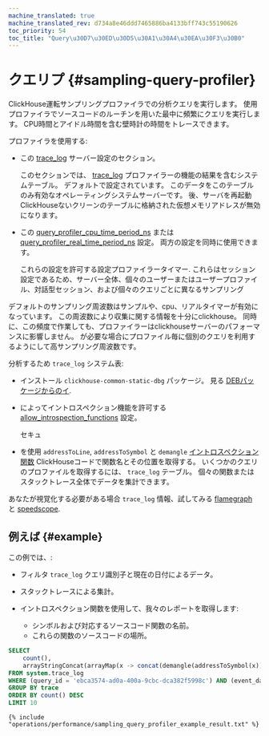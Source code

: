 ```yaml
---
machine_translated: true
machine_translated_rev: d734a8e46ddd7465886ba4133bff743c55190626
toc_priority: 54
toc_title: "Query\u30D7\u30ED\u30D5\u30A1\u30A4\u30EA\u30F3\u30B0"
---
```


# クエリプ {#sampling-query-profiler}

ClickHouse運転サンプリングプロファイラでの分析クエリを実行します。 使用プロファイラでソースコードのルーチンを用いた最中に頻繁にクエリを実行します。 CPU時間とアイドル時間を含む壁時計の時間をトレースできます。

プロファイラを使用する:

-   この [trace\_log](../server_configuration_parameters/settings.md#server_configuration_parameters-trace_log) サーバー設定のセクション。

    このセクションでは、 [trace\_log](../../operations/system_tables.md#system_tables-trace_log) プロファイラーの機能の結果を含むシステムテーブル。 デフォルトで設定されています。 このデータをこのテーブルのみ有効なオペレーティングシステムサーバーです。 後、サーバを再起動ClickHouseないクリーンのテーブルに格納された仮想メモリアドレスが無効になります。

-   この [query\_profiler\_cpu\_time\_period\_ns](../settings/settings.md#query_profiler_cpu_time_period_ns) または [query\_profiler\_real\_time\_period\_ns](../settings/settings.md#query_profiler_real_time_period_ns) 設定。 両方の設定を同時に使用できます。

    これらの設定を許可する設定プロファイラータイマー. これらはセッション設定であるため、サーバー全体、個々のユーザーまたはユーザープロファイル、対話型セッション、および個々のクエリごとに異なるサンプリング

デフォルトのサンプリング周波数はサンプルや、cpu、リアルタイマーが有効になっています。 この周波数により収集に関する情報を十分にclickhouse。 同時に、この頻度で作業しても、プロファイラーはclickhouseサーバーのパフォーマンスに影響しません。 が必要な場合にプロファイル毎に個別のクエリを利用するようにして高サンプリング周波数です。

分析するため `trace_log` システム表:

-   インストール `clickhouse-common-static-dbg` パッケージ。 見る [DEBパッケージからのイ](../../getting_started/install.md#install-from-deb-packages).

-   によってイントロスペクション機能を許可する [allow\_introspection\_functions](../settings/settings.md#settings-allow_introspection_functions) 設定。

    セキュ

-   を使用 `addressToLine`, `addressToSymbol` と `demangle` [イントロスペクション関数](../../sql_reference/functions/introspection.md) ClickHouseコードで関数名とその位置を取得する。 いくつかのクエリのプロファイルを取得するには、 `trace_log` テーブル。 個々の関数またはスタックトレース全体でデータを集計できます。

あなたが視覚化する必要がある場合 `trace_log` 情報、試してみる [flamegraph](../../interfaces/third-party/gui/#clickhouse-flamegraph) と [speedscope](https://github.com/laplab/clickhouse-speedscope).

## 例えば {#example}

この例では、:

-   フィルタ `trace_log` クエリ識別子と現在の日付によるデータ。

-   スタックトレースによる集計。

-   イントロスペクション関数を使用して、我々のレポートを取得します:

    -   シンボルおよび対応するソースコード関数の名前。
    -   これらの関数のソースコードの場所。

<!-- -->

``` sql
SELECT
    count(),
    arrayStringConcat(arrayMap(x -> concat(demangle(addressToSymbol(x)), '\n    ', addressToLine(x)), trace), '\n') AS sym
FROM system.trace_log
WHERE (query_id = 'ebca3574-ad0a-400a-9cbc-dca382f5998c') AND (event_date = today())
GROUP BY trace
ORDER BY count() DESC
LIMIT 10
```

``` text
{% include "operations/performance/sampling_query_profiler_example_result.txt" %}
```
